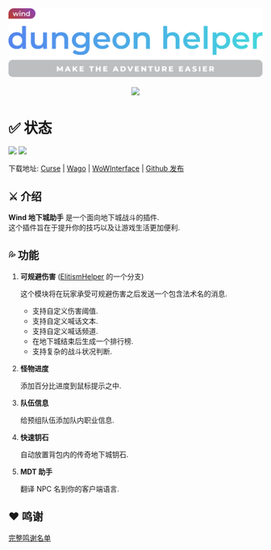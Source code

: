 <div align="center">
<img width="512" src="Title.svg"/><br><br>
<img src="https://img.shields.io/badge/版本-1.7.4-green.svg?longCache=true&style=for-the-badge"/>
</div>

# ✅ 状态
![](https://img.shields.io/github/workflow/status/fang2hou/WindDungeonHelper/publish_stable) [![](https://img.shields.io/badge/Wind%20Plugins-加入-grey.svg?longCache=true&color=7289DA&logo=discord)](https://discord.gg/wvV5rQy)

下载地址: [Curse](https://www.curseforge.com/wow/addons/wind-dungeon-helper) | [Wago](https://addons.wago.io/addons/winddungeonhelper) | [WoWInterface](https://www.wowinterface.com/downloads/info25532-WindDungeonHelper.html) | [Github 发布](https://github.com/fang2hou/WindDungeonHelper/releases)

## ⚔️ 介绍
**Wind 地下城助手** 是一个面向地下城战斗的插件.  
这个插件旨在于提升你的技巧以及让游戏生活更加便利.

## 💦 功能
1. **可规避伤害** ([ElitismHelper](https://wow.curseforge.com/projects/elitismhelper) 的一个分支)

    这个模块将在玩家承受可规避伤害之后发送一个包含法术名的消息.
    - 支持自定义伤害阈值.
    - 支持自定义喊话文本.
    - 支持自定义喊话频道.
    - 在地下城结束后生成一个排行榜.
    - 支持复杂的战斗状况判断.

2. **怪物进度**

    添加百分比进度到鼠标提示之中.

3. **队伍信息**

    给预组队伍添加队内职业信息.

4. **快速钥石**

    自动放置背包内的传奇地下城钥石.

5. **MDT 助手**

    翻译 NPC 名到你的客户端语言.

## ❤️ 鸣谢
[完整鸣谢名单](CREDITS.md)